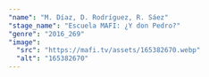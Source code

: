 ```yaml
---
"name": "M. Díaz, D. Rodríguez, R. Sáez"
"stage_name": "Escuela MAFI: ¿Y don Pedro?"
"genre": "2016_269"
"image":
  "src": "https://mafi.tv/assets/165382670.webp"
  "alt": "165382670"
---
```

